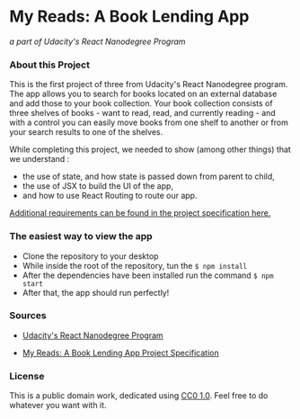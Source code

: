 # My Reads: A Book Lending App
*a part of Udacity's React Nanodegree Program*

### About this Project

This is the first project of three from Udacity's React Nanodegree program. The app allows you to search for books located on an external database and add those to your book collection.  Your book collection consists of three shelves of books - want to read, read, and currently reading - and with a control you can easily move books from one shelf to another or from your search results to one of the shelves.

While completing this project, we needed to show (among other things) that we understand : 

* the use of state, and how state is passed down from parent to child,
* the use of JSX to build the UI of the app,
* and how to use React Routing to route our app.

[Additional requirements can be found in the project specification here.](requirements.pdf)


### The easiest way to view the app

* Clone the repository to your desktop
* While inside the root of the repository, tun the `$ npm install`
* After the dependencies have been installed run the command `$ npm start`
* After that, the app should run perfectly!


### Sources

* [Udacity's React Nanodegree Program](https://www.udacity.com/course/react-nanodegree--nd019)

* [My Reads: A Book Lending App Project Specification](requirements.pdf)


### License

This is a public domain work, dedicated using
[CC0 1.0](https://creativecommons.org/publicdomain/zero/1.0/). Feel free to do
whatever you want with it.
